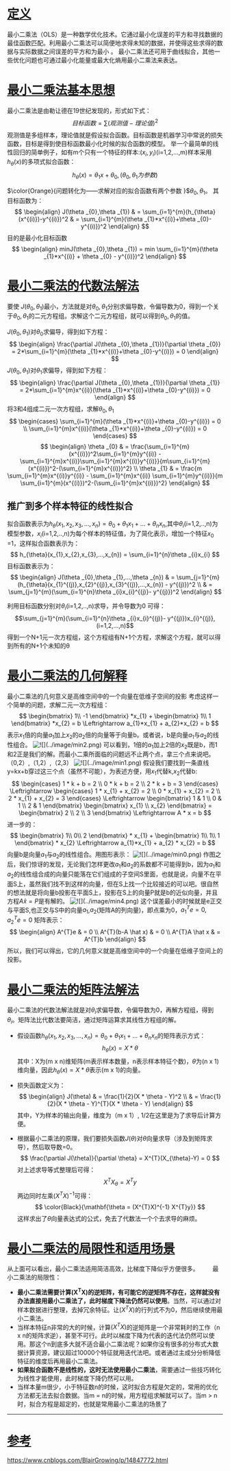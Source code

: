 # [定义]()
最小二乘法（OLS）是一种数学优化技术。它通过最小化误差的平方和寻找数据的最佳函数匹配。利用最小二乘法可以简便地求得未知的数据，并使得这些求得的数据与实际数据之间误差的平方和为最小 。
最小二乘法还可用于曲线拟合，其他一些优化问题也可通过最小化能量或最大化熵用最小二乘法来表达。

# [最小二乘法基本思想]()
最小二乘法是由勒让德在19世纪发现的，形式如下式：
$$　　　　
目标函数 = \sum (观测值-理论值)^2 
$$
观测值是多组样本，理论值就是假设拟合函数。目标函数是机器学习中常说的损失函数，目标是得到使目标函数最小化时候的拟合函数的模型。
举一个最简单的线性回归的简单例子，如有m个只有一个特征的样本:$(x_{i},y_{i})$(i=1,2,...,m)样本采用$h_{\theta}(x)$的多项式拟合函数：
$$
h_{\theta}(x) = \theta _{1}x+ \theta _{0} , (\theta _{0},\theta _{1}为参数)
$$

$\color{Orange}{问题转化为——求解对应的拟合函数有两个参数 }$$\theta _{0},\theta _{1}$。
其目标函数为：
$$
\begin{align}
J(\theta _{0},\theta _{1}) & = \sum_{i=1}^{m}(h_{\theta}(x^{(i)})-y^{(i)})^2 & = \sum_{i=1}^{m}(\theta _{1}*x^{(i)}+\theta _{0}-y^{(i)})^2
\end{align}
$$
目的是最小化目标函数
$$
\begin{align}
minJ(\theta _{0},\theta _{1}) = min \sum_{i=1}^{m}(\theta _{1}*x^{(i)} + \theta _{0} - y^{(i)})^2
\end{align}
$$

# [最小二乘法的代数法解法]()
要使 $J(\theta _{0},\theta _{1})$最小，方法就是对$\theta _{0},\theta _{1}$分别求偏导数，令偏导数为0，得到一个关于$\theta _{0},\theta _{1}$的二元方程组。求解这个二元方程组，就可以得到$\theta _{0},\theta _{1}$的值。

$J(\theta _{0},\theta _{1})$对$\theta _{0}$求偏导，得到如下方程：
$$
\begin{align}
\frac{\partial J(\theta _{0},\theta _{1})}{\partial \theta _{0}} = 2*\sum_{i=1}^{m}(\theta _{1}*x^{(i)}+\theta _{0}-y^{(i)}) = 0
\end{align}
$$
$J(\theta _{0},\theta _{1})$对$\theta _{1}$求偏导，得到如下方程：
$$
\begin{align}
\frac{\partial J(\theta _{0},\theta _{1})}{\partial \theta _{1}} = 2*\sum_{i=1}^{m}x^{(i)}(\theta _{1}*x^{(i)}+\theta _{0}-y^{(i)}) = 0
\end{align}
$$
将3和4组成二元一次方程组，求解$\theta _{0},\theta _{1}$
$$
\begin{cases}
 \sum_{i=1}^{m}(\theta _{1}*x^{(i)}+\theta _{0}-y^{(i)}) = 0  \\
 \sum_{i=1}^{m}x^{(i)}(\theta _{1}*x^{(i)}+\theta _{0}-y^{(i)}) = 0
\end{cases}
$$
$$
\begin{align}
\theta _{0} & = \frac{\sum_{i=1}^{m}(x^{(i)})^2\sum_{i=1}^{m}y^{(i)} - \sum_{i=1}^{m}x^{(i)}\sum_{i=1}^{m}x^{(i)}y^{(i)}}{m\sum_{i=1}^{m}(x^{(i)})^2-(\sum_{i=1}^{m}x^{(i)})^2} \\
\theta _{1} & = \frac{m \sum_{i=1}^{m}x^{(i)}y^{(i)} - \sum_{i=1}^{m}x^{(i)} \sum_{i=1}^{m}y^{(i)}}{m \sum_{i=1}^{m}(x^{(i)})^2-(\sum_{i=1}^{m}x^{(i)})^2}
\end{align}
$$

## 推广到多个样本特征的线性拟合
拟合函数表示为$h_{\theta}(x_{1},x_{2},x_{3},...,x_{n}) = \theta _{0} + \theta _{1}x_{1} + ...+\theta _{n}x_{n}$,其中$\theta_{i}$(i=1,2,..,n)为模型参数，$x_{i}$(i=1,2,..,n)为每个样本的特征值，为了简化表示，增加一个特征$x_{0}$ =1，这样拟合函数表示为：
$$
h_{\theta}(x_{1},x_{2},x_{3},...,x_{n}) = \sum_{i=1}^{n}\theta _{i}x_{i}
$$
目标函数表示为：
$$
\begin{align}
J(\theta _{0},\theta _{1},...,\theta _{n}) & = \sum_{j=1}^{m}(h_{\theta}(x_{1}^{(j)},x_{2}^{(j)},x_{3}^{(j)},...,x_{n}) - y^{(j)})^2 \\
 & = \sum_{j=1}^{m}(\sum_{i=1}^{n}\theta _{i}x_{i}^{(j)}- y^{(j)})^2
 \end{align}
$$

利用目标函数分别对$\theta_{i}$(i=1,2,..,n)求导，并令导数为0
可得：
$$\sum_{j=1}^{m}(\sum_{i=1}^{n}\theta _{i}x_{i}^{(j)}- y^{(j)})x_{i}^{(j)},(i=1,2,...,n)$$
得到一个N+1元一次方程组，这个方程组有N+1个方程，求解这个方程，就可以得到所有的N+1个未知的θ
 
# [最小二乘法的几何解释]()
最小二乘法的几何意义是高维空间中的一个向量在低维子空间的投影
考虑这样一个简单的问题，求解二元一次方程组：
$$
\begin{bmatrix}
1\\
-1
\end{bmatrix}
*x_{1} +
\begin{bmatrix}
1\\
1
\end{bmatrix}
*x_{2} = b \Leftrightarrow a_{1}*x_{1} + a_{2}*x_{2} = b
$$
表示$x_{1}$倍的向量$a_{1}$加上$x_{2}$的$a_{2}$倍的向量等于向量b。或者说，b是向量$a_{1}$与$a_{2}$的线性组合。
![!\[\](../image/min2.png)](../image/min2.png)
可以看到，1倍的$a_{1}$加上2倍的$x_{2}$既是b，而1和2正是我们的解。而最小二乘所面临的问题远不止两个点，拿三个点来说吧。（0,2）,（1,2）,（2,3）
![!\[\](../image/min1.png)](../image/min1.png)
假设我们要找到一条直线 y=kx+b穿过这三个点（虽然不可能），为表述方便，用$x_{1}$代替k,$x_{2}$代替b:
$$
\begin{cases}
  1 * k + b = 2 \\
  0 * k + b = 2 \\
  2 * k + b = 3 
\end{cases}
\Leftrightarrow
\begin{cases}
  1 * x_{1} + x_{2} = 2 \\
  0 * x_{1} + x_{2} = 2 \\
  2 * x_{1} + x_{2} = 3 
\end{cases}
\Leftrightarrow
\begin{bmatrix}
1 & 1 \\
0 & 1 \\
2 & 1 
\end{bmatrix}
\begin{bmatrix}
 x_{1} \\
 x_{2} 
\end{bmatrix} =
\begin{bmatrix}
2 \\
2 \\
3
\end{bmatrix}
\Leftrightarrow 
A * x = b
$$
进一步的：
$$
\begin{bmatrix}
1\\
0\\
2
\end{bmatrix} *
x_{1} +
\begin{bmatrix}
1\\
1\\
1
\end{bmatrix} * x_{2} 
\Leftrightarrow
a_{1}*x_{1} + a_{2} * x_{2} = b
$$
向量b是向量$a_{1}$与$a_{2}$的线性组合。用图形表示：
![!\[\](../image/min0.png)](../image/min0.png)
作图之后，我们惊讶的发现，无论我们怎样更改$a_{1}$和$a_{2}$的系数都不可能得到b，因为$a_{1}$和$a_{2}$的线性组合成的向量只能落在它们组成的子空间S里面，也就是说，向量不在平面S上，虽然我们找不到这样的向量，但在S上找一个比较接近的可以吧。很自然的想法就是将向量b投影在平面S上，投影在S上的向量P就是b的近似向量，并且方程$A\hat x = P$是有解的。
![!\[\](../image/min4.png)](../image/min4.png)
这个误差最小的时候就是e正交与平面S,也正交与S中的向量$a_{1}$,$a_{2}$(矩阵A的列向量)，即点乘为0，$a_{1}^{T}e = 0, a_{2}^{T}e=0$ 矩阵表示：
$$
\begin{align}
A^{T}e & = 0 \\
A^{T}(b-A \hat x) &  = 0 \\
A^{T}A \hat x  &  = A^{T}b
\end{align}
$$
所以，我们可以得出，它的几何意义就是高维空间中的一个向量在低维子空间上的投影。

# [最小二乘法的矩阵法解法]()
最小二乘法的代数法解法就是对$\theta_{i}$求偏导数，令偏导数为0，再解方程组，得到$\theta_{i}$。矩阵法比代数法要简洁，通过矩阵运算求其线性方程组的解。
- 假设函数$h_{\theta}(x_{1},x_{2},x_{3},...,x_{n}) = \theta _{0} + \theta _{1}x_{1} + ...+\theta _{n}x_{n}$的矩阵表示方式：
$$h_{\theta}(x) = X*\theta$$
其中：X为(m x n)维矩阵(m表示样本数量，n表示样本特征个数)，$\theta$为(n x 1)维向量，因此$h_{\theta}(x)= X*\theta$表示(m x 1)的向量。

- 损失函数定义为：
$$
\begin{align}
J(\theta) & = \frac{1}{2}(X * \theta - Y)^2 \\
 & = \frac{1}{2}(X * \theta - Y)^{T}(X * \theta - Y)
\end{align}
$$
其中，Y为样本的输出向量，维度为（m x 1）, 1/2在这里是为了求导后计算方便。
- 根据最小二乘法的原理，我们要损失函数$J(\theta)$对$\theta$向量求导（涉及到矩阵求导），然后取导数=0。
$$
\frac{\partial J(\theta)}{\partial \theta} = X^{T}(X_{\theta}-Y) = 0
$$
对上述求导等式整理后可得：
$$
X^{T}X_{\theta} = X^{T}y
$$
两边同时左乘$(X^{T}X)^{-1}$可得：
$$
\color{Black}{\mathbf{\theta = (X^{T}X)^{-1} X^{T}y}}
$$
这样求出了$\theta$向量表达式的公式，免去了代数法一个个去求导的麻烦。
# [最小二乘法的局限性和适用场景]()
从上面可以看出，最小二乘法适用简洁高效，比梯度下降似乎方便很多。
　　最小二乘法的局限性：
- $\mathbf{最小二乘法需要计算(X^{T}X)的逆矩阵，有可能它的逆矩阵不存在，这样就没有办法直接用最小二乘法了，此时梯度下降法仍然可以使用}$。当然，可以通过对样本数据进行整理，去掉冗余特征。让$(X^{T}X)$的行列式不为0，然后继续使用最小二乘法。
- 当样本特征n非常的大的时候，计算$(X^{T}X)$的逆矩阵是一个非常耗时的工作（n x n的矩阵求逆），甚至不可行。此时以梯度下降为代表的迭代法仍然可以使用。那这个n到底多大就不适合最小二乘法呢？如果你没有很多的分布式大数据计算资源，建议超过10000个特征就用迭代法吧。或者通过主成分分析降低特征的维度后再用最小二乘法。
- $\mathbf{如果拟合函数不是线性的，这时无法使用最小二乘法}$，需要通过一些技巧转化为线性才能使用，此时梯度下降仍然可以用。
- 当样本量m很少，小于特征数n的时候，这时拟合方程是欠定的，常用的优化方法都无法去拟合数据。当m = n的时候，用方程组求解就可以了。当m > n时，拟合方程是超定的，也就是常用最小二乘法的场景了

---
# [参考]()
https://www.cnblogs.com/BlairGrowing/p/14847772.html